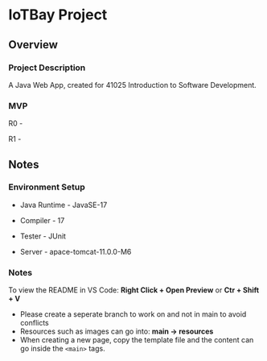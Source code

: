 # IoTBay Project

## Overview

### Project Description
A Java Web App, created for 41025 Introduction to Software Development.

### MVP
R0 - 

R1 - 

## Notes
### Environment Setup
- Java Runtime - JavaSE-17

- Compiler - 17

- Tester - JUnit

- Server - apace-tomcat-11.0.0-M6

### Notes
To view the README in VS Code: **Right Click + Open Preview** or **Ctr + Shift + V**

- Please create a seperate branch to work on and not in main to avoid conflicts
- Resources such as images can go into: **main -> resources**
- When creating a new page, copy the template file and the content can go inside the `<main>` tags.
